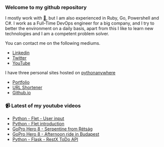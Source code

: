 ### Welcome to my github repository

I mostly work with [:snake:](https://www.python.org/), but I am also experienced in Ruby, Go, Powershell and C#. I work as a Full-Time DevOps engineer for a big company, and I try to better the environment on a daily basis, apart from this I like to learn new technologies and I am a competent problem solver.

You can contact me on the following mediums.
- [Linkedin](https://www.linkedin.com/in/r3ap3rpy)
- [Twitter](https://twitter.com/r3ap3rpy)
- [YouTube](https://www.youtube.com/channel/UC1qkMXH8d2I9DDAtBSeEHqg)

I have three personal sites hosted on [pythonanywhere](https://www.pythonanywhere.com/)
- [Portfolio](http://r3ap3rpy.pythonanywhere.com/)
- [URL Shortener](http://shortenpy.pythonanywhere.com/)
- [Github.io](https://r3ap3rpy.github.io/)

### :video_camera: Latest of my youtube videos
<!-- YOUTUBE:START -->
- [Python - Flet - User input](https://www.youtube.com/watch?v=E22pQGOIIlI)
- [Python - Flet introduction](https://www.youtube.com/watch?v=pFDAGphQ8vc)
- [GoPro Hero 8 - Serpentine from Rétság](https://www.youtube.com/watch?v=4Oan25zchJw)
- [GoPro Hero 8  - Afternoon ride in Budapest](https://www.youtube.com/watch?v=_gDB3T80Zws)
- [Python - Flask - RestX ToDo API](https://www.youtube.com/watch?v=XihJYixfUSc)
<!-- YOUTUBE:END -->

